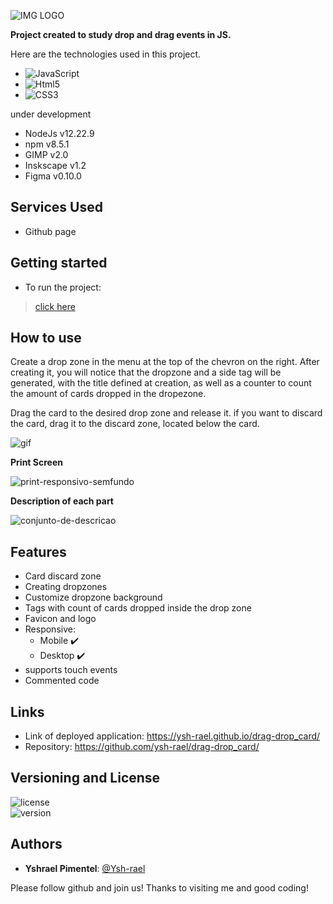![IMG LOGO](https://user-images.githubusercontent.com/79410863/199850943-5ffe79e9-4614-40ca-bd27-8f09ced420fe.png)

**Project created to study drop and drag events in JS.**

Here are the technologies used in this project.
 

* ![JavaScript](https://img.shields.io/badge/-JavaScript-05122A?style=flat&logo=javascript)
* ![Html5](https://img.shields.io/badge/-HTML5-05122A?style=flat&logo=html5)
* ![CSS3](https://img.shields.io/badge/-CSS3-05122A?style=flat&logo=css3)

under development
* NodeJs v12.22.9
* npm v8.5.1
* GIMP v2.0
* Inskscape v1.2
* Figma v0.10.0
 
## Services Used
* Github page
 
## Getting started
* To run the project:
>    [click here](https://ysh-rael.github.io/drag-drop_card/)
 
## How to use
 
<p>
	Create a drop zone in the menu at the top of the chevron on the right. After creating it, you will notice that the dropzone and a side tag will be generated, with the title defined at creation, as well as a counter to count the amount of cards dropped in the dropezone.
</p>

<p>
	Drag the card to the desired drop zone and release it. if you want to discard the card, drag it to the discard zone, located below the card.
</p>

![gif](https://j.gifs.com/MZN3.gif)<br>

[//]: # "https://gifs.com/gif/inputrange2-1-MZN4O3 ---> link do gif otimizado alternativo"
	
	
**Print Screen<br>**

![print-responsivo-semfundo](https://user-images.githubusercontent.com/79410863/199864827-0ccd6a68-17b6-4dde-bafc-536a8b485d11.png)

**Description of each part**<br>

![conjunto-de-descricao](https://user-images.githubusercontent.com/79410863/199870046-e5dd6ec0-d172-4b7d-9458-3908b9e14a4b.png)
	
## Features
 
 * Card discard zone
 * Creating dropzones
 * Customize dropzone background
 * Tags with count of cards dropped inside the drop zone
 * Favicon and logo
 * Responsive:
	- Mobile  ✔️
	- Desktop  ✔️
* supports touch events
* Commented code
 
 
## Links
 
  - Link of deployed application: https://ysh-rael.github.io/drag-drop_card/
  - Repository: https://github.com/ysh-rael/drag-drop_card/
 
 
## Versioning and License

![license](https://img.shields.io/github/license/ysh-rael/drag-drop_card)<br>
![version](https://img.shields.io/github/package-json/v/ysh-rael/drag-drop_card)
 
## Authors
 
* **Yshrael Pimentel**: [@Ysh-rael](https://github.com/ysh-rael)
 
 
Please follow github and join us!
Thanks to visiting me and good coding!







